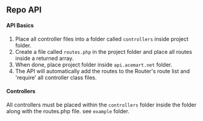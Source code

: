 ## Repo API
#### API Basics
1. Place all controller files into a folder called `controllers` inside project folder.
2. Create a file called `routes.php`  in the project folder and place all routes inside a returned array.
3. When done, place project folder inside `api.acemart.net` folder. 
4. The API will automatically add the routes to the Router's route list and 'require' all controller class files.


#### Controllers
All controllers must be placed within the `controllers` folder inside the folder along with the routes.php file.
see `example` folder.

